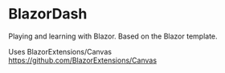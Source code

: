 # BlazorDash
Playing and learning with Blazor. 
Based on the Blazor template.

Uses BlazorExtensions/Canvas
https://github.com/BlazorExtensions/Canvas